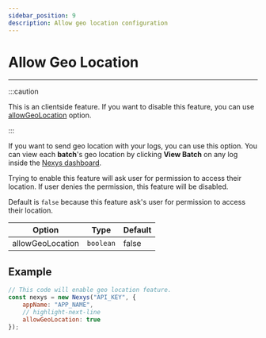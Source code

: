 ```yaml
---
sidebar_position: 9
description: Allow geo location configuration
---
```


# Allow Geo Location

---

:::caution

This is an clientside feature. If you want to disable this feature, you can use [allowGeoLocation](#allowGeoLocation) option.

:::

If you want to send geo location with your logs, you can use this option. You can view each **batch**'s geo location by clicking **View Batch** on any log inside the [Nexys dashboard](https://dash.nexys.app).

Trying to enable this feature will ask user for permission to access their location. If user denies the permission, this feature will be disabled.

Default is `false` because this feature ask's user for permission to access their location.

| Option | Type | Default |
| --- | --- | --- |
| allowGeoLocation | `boolean` | false |

## Example

```javascript
// This code will enable geo location feature.
const nexys = new Nexys("API_KEY", { 
    appName: "APP_NAME", 
    // highlight-next-line
    allowGeoLocation: true
});
```